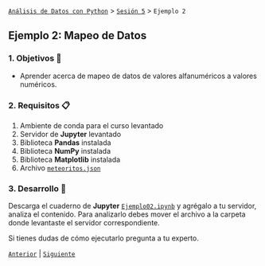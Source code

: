 [`Análisis de Datos con Python`](../../README.md) > [`Sesión 5`](../README.md) > `Ejemplo 2`

## Ejemplo 2: Mapeo de Datos

### 1. Objetivos :dart:

- Aprender acerca de mapeo de datos de valores alfanuméricos a valores numéricos.

### 2. Requisitos :clipboard:

1. Ambiente de conda para el curso levantado
1. Servidor de __Jupyter__ levantado
1. Biblioteca __Pandas__ instalada
1. Biblioteca __NumPy__ instalada
1. Biblioteca __Matplotlib__ instalada
1. Archivo [`meteoritos.json`](codigos/meteoritos.json)

### 3. Desarrollo :rocket:

Descarga el cuaderno de __Jupyter__ [`Ejemplo02.ipynb`](codigos/Ejemplo02.ipynb) y agrégalo a tu servidor, analiza el contenido. Para analizarlo debes mover el archivo a la carpeta donde levantaste el servidor correspondiente.

Si tienes dudas de cómo ejecutarlo pregunta a tu experto.

[`Anterior`](../README.md#insmapeo-de-datosins) | [`Siguiente`](../README.md#insunión-de-dataframesins)
